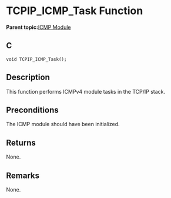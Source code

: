 # TCPIP\_ICMP\_Task Function

**Parent topic:**[ICMP Module](GUID-F3E078F7-6F1D-4D25-A999-F0F3E40A5971.md)

## C

```
void TCPIP_ICMP_Task();
```

## Description

This function performs ICMPv4 module tasks in the TCP/IP stack.

## Preconditions

The ICMP module should have been initialized.

## Returns

None.

## Remarks

None.

